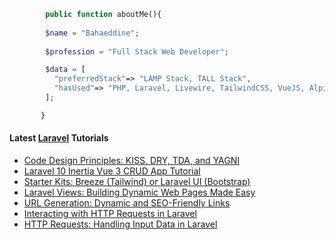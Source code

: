 ```php
        public function aboutMe(){  
        
        $name = "Bahaeddine";
        
        $profession = "Full Stack Web Developer";

        $data = [
          "preferredStack"=> "LAMP Stack, TALL Stack",
          "hasUsed"=> "PHP, Laravel, Livewire, TailwindCSS, VueJS, AlpineJS"
        ];

       }
```
#### Latest [Laravel](https://aliendev.org) Tutorials

- [Code Design Principles: KISS, DRY, TDA, and YAGNI](https://aliendev.org/blog/post/code-design-principles-kiss-dry-tda-and-yagni)
- [Laravel 10 Inertia Vue 3 CRUD App Tutorial](https://aliendev.org/blog/post/laravel-10-inertia-vue-3-crud-app-tutorial)
- [Starter Kits: Breeze (Tailwind) or Laravel UI (Bootstrap)](https://aliendev.org/blog/post/starter-kits-breeze-tailwind-or-laravel-ui-bootstrap)
- [Laravel Views: Building Dynamic Web Pages Made Easy](https://aliendev.org/blog/post/laravel-views-building-dynamic-web-pages-made-easy)
- [URL Generation: Dynamic and SEO-Friendly Links](https://aliendev.org/blog/post/url-generation-dynamic-and-seo-friendly-links)
- [Interacting with HTTP Requests in Laravel](https://aliendev.org/blog/post/interacting-with-http-requests-in-laravel)
- [HTTP Requests: Handling Input Data in Laravel](https://aliendev.org/blog/post/http-requests-handling-input-data-in-laravel)
